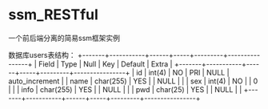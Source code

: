 # ssm_RESTful
一个前后端分离的简易ssm框架实例

数据库users表结构：
+-------+-----------+------+-----+---------+----------------+ 
| Field | Type      | Null | Key | Default | Extra          | 
+-------+-----------+------+-----+---------+----------------+ 
| id    | int(4)    | NO   | PRI | NULL    | auto_increment | 
| name  | char(255) | YES  |     | NULL    |                | 
| sex   | int(4)    | NO   |     | 0       |                | 
| info  | char(255) | YES  |     | NULL    |                | 
| pwd   | char(25)  | YES  |     | NULL    |                | 
+-------+-----------+------+-----+---------+----------------+ 
